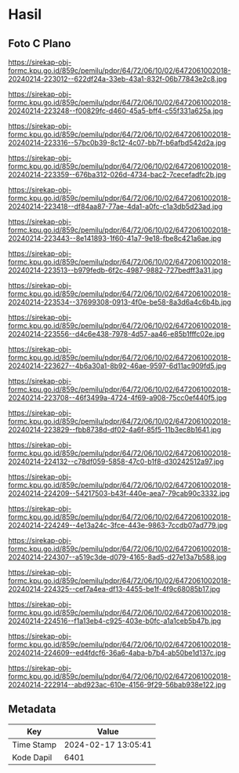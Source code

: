 # Hasil

## Foto C Plano

https://sirekap-obj-formc.kpu.go.id/859c/pemilu/pdpr/64/72/06/10/02/6472061002018-20240214-223012--622df24a-33eb-43a1-832f-06b77843e2c8.jpg

https://sirekap-obj-formc.kpu.go.id/859c/pemilu/pdpr/64/72/06/10/02/6472061002018-20240214-223248--f00829fc-d460-45a5-bff4-c55f331a625a.jpg

https://sirekap-obj-formc.kpu.go.id/859c/pemilu/pdpr/64/72/06/10/02/6472061002018-20240214-223316--57bc0b39-8c12-4c07-bb7f-b6afbd542d2a.jpg

https://sirekap-obj-formc.kpu.go.id/859c/pemilu/pdpr/64/72/06/10/02/6472061002018-20240214-223359--676ba312-026d-4734-bac2-7cecefadfc2b.jpg

https://sirekap-obj-formc.kpu.go.id/859c/pemilu/pdpr/64/72/06/10/02/6472061002018-20240214-223418--df84aa87-77ae-4da1-a0fc-c1a3db5d23ad.jpg

https://sirekap-obj-formc.kpu.go.id/859c/pemilu/pdpr/64/72/06/10/02/6472061002018-20240214-223443--8e141893-1f60-41a7-9e18-fbe8c421a6ae.jpg

https://sirekap-obj-formc.kpu.go.id/859c/pemilu/pdpr/64/72/06/10/02/6472061002018-20240214-223513--b979fedb-6f2c-4987-9882-727bedff3a31.jpg

https://sirekap-obj-formc.kpu.go.id/859c/pemilu/pdpr/64/72/06/10/02/6472061002018-20240214-223534--37699308-0913-4f0e-be58-8a3d6a4c6b4b.jpg

https://sirekap-obj-formc.kpu.go.id/859c/pemilu/pdpr/64/72/06/10/02/6472061002018-20240214-223556--d4c6e438-7978-4d57-aa46-e85b1fffc02e.jpg

https://sirekap-obj-formc.kpu.go.id/859c/pemilu/pdpr/64/72/06/10/02/6472061002018-20240214-223627--4b6a30a1-8b92-46ae-9597-6d11ac909fd5.jpg

https://sirekap-obj-formc.kpu.go.id/859c/pemilu/pdpr/64/72/06/10/02/6472061002018-20240214-223708--46f3499a-4724-4f69-a908-75cc0ef440f5.jpg

https://sirekap-obj-formc.kpu.go.id/859c/pemilu/pdpr/64/72/06/10/02/6472061002018-20240214-223829--fbb8738d-df02-4a6f-85f5-11b3ec8b1641.jpg

https://sirekap-obj-formc.kpu.go.id/859c/pemilu/pdpr/64/72/06/10/02/6472061002018-20240214-224132--c78df059-5858-47c0-b1f8-d30242512a97.jpg

https://sirekap-obj-formc.kpu.go.id/859c/pemilu/pdpr/64/72/06/10/02/6472061002018-20240214-224209--54217503-b43f-440e-aea7-79cab90c3332.jpg

https://sirekap-obj-formc.kpu.go.id/859c/pemilu/pdpr/64/72/06/10/02/6472061002018-20240214-224249--4e13a24c-3fce-443e-9863-7ccdb07ad779.jpg

https://sirekap-obj-formc.kpu.go.id/859c/pemilu/pdpr/64/72/06/10/02/6472061002018-20240214-224307--a519c3de-d079-4165-8ad5-d27e13a7b588.jpg

https://sirekap-obj-formc.kpu.go.id/859c/pemilu/pdpr/64/72/06/10/02/6472061002018-20240214-224325--cef7a4ea-df13-4455-be1f-4f9c68085b17.jpg

https://sirekap-obj-formc.kpu.go.id/859c/pemilu/pdpr/64/72/06/10/02/6472061002018-20240214-224516--f1a13eb4-c925-403e-b0fc-a1a1ceb5b47b.jpg

https://sirekap-obj-formc.kpu.go.id/859c/pemilu/pdpr/64/72/06/10/02/6472061002018-20240214-224609--ed4fdcf6-36a6-4aba-b7b4-ab50be1d137c.jpg

https://sirekap-obj-formc.kpu.go.id/859c/pemilu/pdpr/64/72/06/10/02/6472061002018-20240214-222914--abd923ac-610e-4156-9f29-56bab938e122.jpg


## Metadata

| Key        | Value               |
| ---------- | ------------------- |
| Time Stamp | 2024-02-17 13:05:41 |
| Kode Dapil | 6401                |



